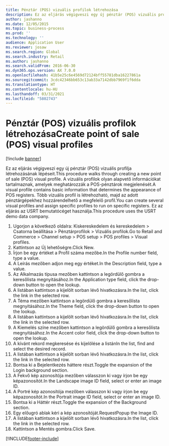 ```yaml
---
title: Pénztár (POS) vizuális profilok létrehozása
description: Ez az eljárás végigveszi egy új pénztár (POS) vizuális profilja létrehozásának lépéseit.
author: jashanno
ms.date: 12/05/2015
ms.topic: business-process
ms.prod: ''
ms.technology: ''
audience: Application User
ms.reviewer: josaw
ms.search.region: Global
ms.search.industry: Retail
ms.author: jashanno
ms.search.validFrom: 2016-06-30
ms.dyn365.ops.version: AX 7.0.0
ms.openlocfilehash: 41b5e25c6e4569d72124bff55781dba16227861a
ms.sourcegitcommit: 3cdc42346bb653c13ab33a7142dbb7969f1f6dda
ms.translationtype: HT
ms.contentlocale: hu-HU
ms.lasthandoff: 03/31/2021
ms.locfileid: "5802743"
---
```

# <a name="create-point-of-sale-pos-visual-profiles"></a><span data-ttu-id="aeea4-103">Pénztár (POS) vizuális profilok létrehozása</span><span class="sxs-lookup"><span data-stu-id="aeea4-103">Create point of sale (POS) visual profiles</span></span>

[!include [banner](../includes/banner.md)]

<span data-ttu-id="aeea4-104">Ez az eljárás végigveszi egy új pénztár (POS) vizuális profilja létrehozásának lépéseit.</span><span class="sxs-lookup"><span data-stu-id="aeea4-104">This procedure walks through creating a new point of sale (POS) visual profile.</span></span> <span data-ttu-id="aeea4-105">A vizuális profilok olyan alapvető információkat tartalmaznak, amelyek meghatározzák a POS-pénztárok megjelenését.</span><span class="sxs-lookup"><span data-stu-id="aeea4-105">A visual profile contains basic information that determines the appearance of POS registers.</span></span> <span data-ttu-id="aeea4-106">Több vizuális profil is létrehozható, majd az adott pénztárgépekhez hozzárendelhető a megfelelő profil.</span><span class="sxs-lookup"><span data-stu-id="aeea4-106">You can create several visual profiles and assign specific profiles to run on specific registers.</span></span> <span data-ttu-id="aeea4-107">Ez az eljárás az USRT bemutatócéget használja.</span><span class="sxs-lookup"><span data-stu-id="aeea4-107">This procedure uses the USRT demo data company.</span></span>

1. <span data-ttu-id="aeea4-108">Ugorjon a következő oldalra: Kiskereskedelem és kereskedelem > Csatorna beállítása > Pénztárprofilok > Vizuális profilok.</span><span class="sxs-lookup"><span data-stu-id="aeea4-108">Go to Retail and Commerce > Channel setup > POS setup > POS profiles > Visual profiles.</span></span>
2. <span data-ttu-id="aeea4-109">Kattintson az Új lehetőségre.</span><span class="sxs-lookup"><span data-stu-id="aeea4-109">Click New.</span></span>
3. <span data-ttu-id="aeea4-110">Írjon be egy értéket a Profil száma mezőbe.</span><span class="sxs-lookup"><span data-stu-id="aeea4-110">In the Profile number field, type a value.</span></span>
4. <span data-ttu-id="aeea4-111">A Leírás mezőben adjon meg egy értéket.</span><span class="sxs-lookup"><span data-stu-id="aeea4-111">In the Description field, type a value.</span></span>
5. <span data-ttu-id="aeea4-112">Az Alkalmazás típusa mezőben kattintson a legördülő gombra a keresőlista megnyitásához.</span><span class="sxs-lookup"><span data-stu-id="aeea4-112">In the Application type field, click the drop-down button to open the lookup.</span></span>
6. <span data-ttu-id="aeea4-113">A listában kattintson a kijelölt sorban lévő hivatkozásra.</span><span class="sxs-lookup"><span data-stu-id="aeea4-113">In the list, click the link in the selected row.</span></span>
7. <span data-ttu-id="aeea4-114">A Téma mezőben kattintson a legördülő gombra a keresőlista megnyitásához.</span><span class="sxs-lookup"><span data-stu-id="aeea4-114">In the Theme field, click the drop-down button to open the lookup.</span></span>
8. <span data-ttu-id="aeea4-115">A listában kattintson a kijelölt sorban lévő hivatkozásra.</span><span class="sxs-lookup"><span data-stu-id="aeea4-115">In the list, click the link in the selected row.</span></span>
9. <span data-ttu-id="aeea4-116">A Kiemelés színe mezőben kattintson a legördülő gombra a keresőlista megnyitásához.</span><span class="sxs-lookup"><span data-stu-id="aeea4-116">In the Accent color field, click the drop-down button to open the lookup.</span></span>
10. <span data-ttu-id="aeea4-117">A kívánt rekord megkeresése és kijelölése a listán</span><span class="sxs-lookup"><span data-stu-id="aeea4-117">In the list, find and select the desired record.</span></span>
11. <span data-ttu-id="aeea4-118">A listában kattintson a kijelölt sorban lévő hivatkozásra.</span><span class="sxs-lookup"><span data-stu-id="aeea4-118">In the list, click the link in the selected row.</span></span>
12. <span data-ttu-id="aeea4-119">Bontsa ki a Bejelentkezés háttere részt.</span><span class="sxs-lookup"><span data-stu-id="aeea4-119">Toggle the expansion of the Login background section.</span></span>
13. <span data-ttu-id="aeea4-120">A Fekvő kép azonosítója mezőben válasszon ki vagy írjon be egy képazonosítót.</span><span class="sxs-lookup"><span data-stu-id="aeea4-120">In the Landscape image ID field, select or enter an image ID.</span></span>
14. <span data-ttu-id="aeea4-121">A Portré kép azonosítója mezőben válasszon ki vagy írjon be egy képazonosítót.</span><span class="sxs-lookup"><span data-stu-id="aeea4-121">In the Portrait image ID field, select or enter an image ID.</span></span>
15. <span data-ttu-id="aeea4-122">Bontsa ki a Háttér részt.</span><span class="sxs-lookup"><span data-stu-id="aeea4-122">Toggle the expansion of the Background section.</span></span>
16. <span data-ttu-id="aeea4-123">Egy előugró ablak kéri a kép azonosítóját.</span><span class="sxs-lookup"><span data-stu-id="aeea4-123">RequestPopup the Image ID.</span></span>
17. <span data-ttu-id="aeea4-124">A listában kattintson a kijelölt sorban lévő hivatkozásra.</span><span class="sxs-lookup"><span data-stu-id="aeea4-124">In the list, click the link in the selected row.</span></span>
18. <span data-ttu-id="aeea4-125">Kattintson a Mentés gombra.</span><span class="sxs-lookup"><span data-stu-id="aeea4-125">Click Save.</span></span>



[!INCLUDE[footer-include](../../includes/footer-banner.md)]